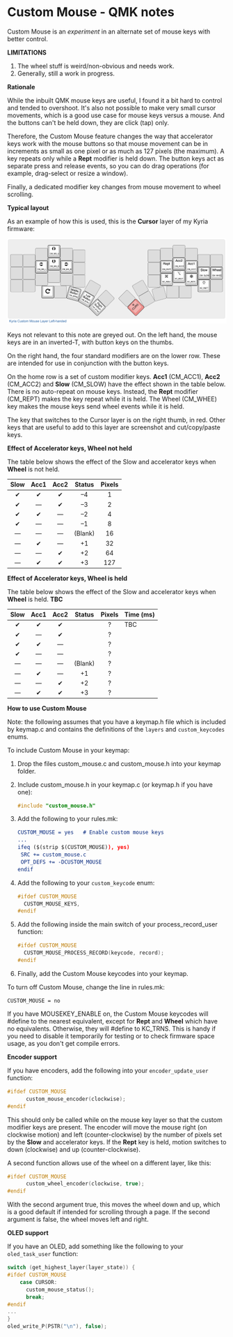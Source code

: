 # Custom Mouse - QMK notes

Custom Mouse is an *experiment* in an alternate set of mouse keys with better control.

**LIMITATIONS**

1. The wheel stuff is weird/non-obvious and needs work.
2. Generally, still a work in progress.

**Rationale**

While the inbuilt QMK mouse keys are useful, I found it a bit hard to control and tended to overshoot. It's also not possible to make very small cursor movements, which is a good use case for mouse keys versus a mouse. And the buttons can't be held down, they are click (tap) only.

Therefore, the Custom Mouse feature changes the way that accelerator keys work with the mouse buttons so that mouse movement can be in increments as small as one pixel or as much as 127 pixels (the maximum). A key repeats only while a **Rept** modifier is held down. The button keys act as separate press and release events, so you can do drag operations (for example, drag-select or resize a window).

Finally, a dedicated modifier key changes from mouse movement to wheel scrolling.

**Typical layout**

As an example of how this is used, this is the **Cursor** layer of my Kyria firmware:

![kyria-custom-mouse-layer-left-handed](kyria-custom-mouse-layer-left-handed.png)

Keys not relevant to this note are greyed out. On the left hand, the mouse keys are in an inverted-T, with button keys on the thumbs.

On the right hand, the four standard modifiers are on the lower row. These are intended for use in conjunction with the button keys.

On the home row is a set of custom modifier keys. **Acc1** (CM_ACC1), **Acc2** (CM_ACC2) and **Slow** (CM_SLOW) have the effect shown in the table below. There is no auto-repeat on mouse keys. Instead, the **Rept** modifier (CM_REPT) makes the key repeat while it is held. The Wheel (CM_WHEE) key makes the mouse keys send wheel events while it is held.

The key that switches to the Cursor layer is on the right thumb, in red. Other keys that are useful to add to this layer are screenshot and cut/copy/paste keys.

**Effect of Accelerator keys, Wheel not held**

The table below shows the effect of the Slow and accelerator keys when **Wheel** is not held.

| Slow | Acc1 | Acc2 | Status  | Pixels |
| :--: | :--: | :--: | :-----: | :----: |
|  ✔   |  ✔   |  ✔   |   –4    |   1    |
|  ✔   |  —   |  ✔   |   –3    |   2    |
|  ✔   |  ✔   |  —   |   –2    |   4    |
|  ✔   |  —   |  —   |   –1    |   8    |
|  —   |  —   |  —   | (Blank) |   16   |
|  —   |  ✔   |  —   |   +1    |   32   |
|  —   |  —   |  ✔   |   +2    |   64   |
|  —   |  ✔   |  ✔   |   +3    |  127   |

**Effect of Accelerator keys, Wheel is held**

The table below shows the effect of the Slow and accelerator keys when **Wheel** is held. **TBC**

| Slow | Acc1 | Acc2 | Status  | Pixels | Time (ms) |
| :--: | :--: | :--: | :-----: | :----: | --------- |
|  ✔   |  ✔   |  ✔   |         |   ?    | TBC       |
|  ✔   |  —   |  ✔   |         |   ?    |           |
|  ✔   |  ✔   |  —   |         |   ?    |           |
|  ✔   |  —   |  —   |         |   ?    |           |
|  —   |  —   |  —   | (Blank) |   ?    |           |
|  —   |  ✔   |  —   |   +1    |   ?    |           |
|  —   |  —   |  ✔   |   +2    |   ?    |           |
|  —   |  ✔   |  ✔   |   +3    |   ?    |           |

**How to use Custom Mouse**

Note: the following assumes that you have a keymap.h file which is included by keymap.c and contains the definitions of the `layers` and `custom_keycodes` enums.

To include Custom Mouse in your keymap:

1. Drop the files custom_mouse.c and custom_mouse.h into your keymap folder.

2. Include custom_mouse.h in your keymap.c (or keymap.h if you have one):

   ```c
   #include "custom_mouse.h"
   ```

3. Add the following to your rules.mk:

   ```cmake
   CUSTOM_MOUSE = yes	# Enable custom mouse keys
   ...
   ifeq ($(strip $(CUSTOM_MOUSE)), yes)
   	SRC += custom_mouse.c
   	OPT_DEFS += -DCUSTOM_MOUSE
   endif
   ```

3. Add the following to your `custom_keycode` enum:

   ```c
   #ifdef CUSTOM_MOUSE
     CUSTOM_MOUSE_KEYS,
   #endif
   ```

4. Add the following inside the main switch of your process_record_user function:

   ```c
   #ifdef CUSTOM_MOUSE
     CUSTOM_MOUSE_PROCESS_RECORD(keycode, record);
   #endif
   ```

5. Finally, add the Custom Mouse keycodes into your keymap.

To turn off Custom Mouse,  change the line in rules.mk:

```
CUSTOM_MOUSE = no
```

If you have MOUSEKEY_ENABLE on, the Custom Mouse keycodes will #define to the nearest equivalent, except for **Rept** and **Wheel** which have no equivalents. Otherwise, they will #define to KC_TRNS. This is handy if you need to disable it temporarily for testing or to check firmware space usage, as you don't get compile errors.

**Encoder support**

If you have encoders, add the following into your `encoder_update_user` function:

```c
#ifdef CUSTOM_MOUSE
      custom_mouse_encoder(clockwise);
#endif
```

This should only be called while on the mouse key layer so that the custom modifier keys are present. The encoder will move the mouse right (on clockwise motion) and left (counter-clockwise) by the number of pixels set by the **Slow** and accelerator keys. If the **Rept** key is held, motion switches to down (clockwise) and up (counter-clockwise).

A second function allows use of the wheel on a different layer, like this:

```c
#ifdef CUSTOM_MOUSE
      custom_wheel_encoder(clockwise, true);
#endif
```

With the second argument true, this moves the wheel down and up, which is a good default if intended for scrolling through a page. If the second argument is false, the wheel moves left and right.

**OLED support**

If you have an OLED, add something like the following to your `oled_task_user` function: 

```c
switch (get_highest_layer(layer_state)) {
#ifdef CUSTOM_MOUSE
    case CURSOR:
      custom_mouse_status();
      break;
#endif
...
}
oled_write_P(PSTR("\n"), false);
```


